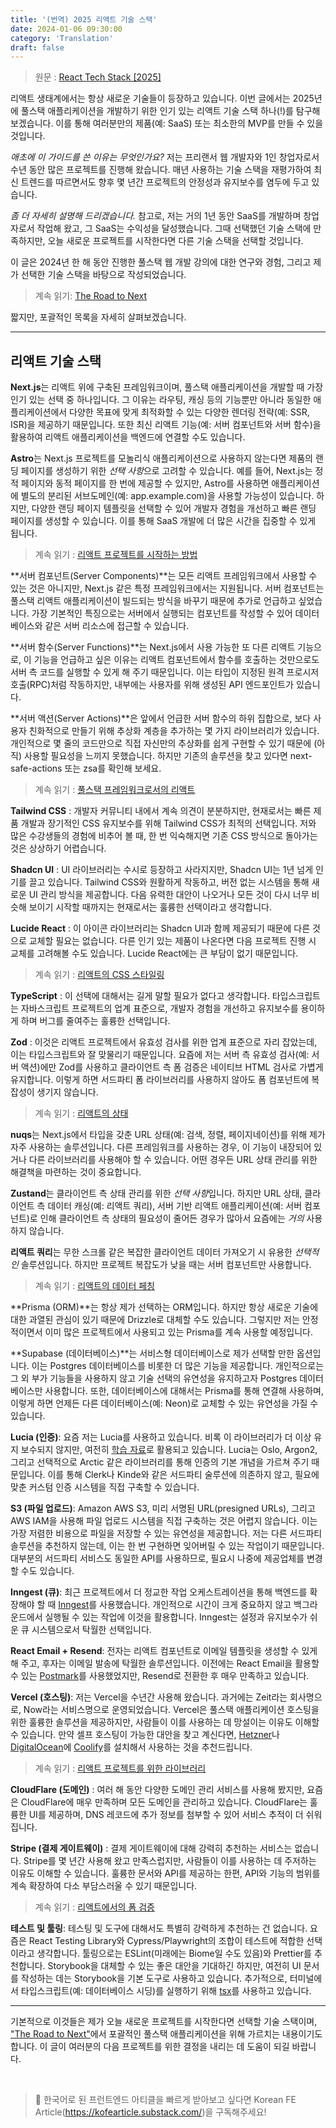 ```yaml
---
title: '(번역) 2025 리액트 기술 스택'
date: 2024-01-06 09:30:00
category: 'Translation'
draft: false
---
```


> 원문 : [React Tech Stack [2025]](https://www.robinwieruch.de/react-tech-stack/)

리액트 생태계에서는 항상 새로운 기술들이 등장하고 있습니다. 이번 글에서는 2025년에 풀스택 애플리케이션을 개발하기 위한 인기 있는 리액트 기술 스택 하나(!)를 탐구해 보겠습니다. 이를 통해 여러분만의 제품(예: SaaS) 또는 최소한의 MVP를 만들 수 있을 것입니다.

_애초에 이 가이드를 쓴 이유는 무엇인가요?_ 저는 프리랜서 웹 개발자와 1인 창업자로서 수년 동안 많은 프로젝트를 진행해 왔습니다. 매년 사용하는 기술 스택을 재평가하여 최신 트렌드를 따르면서도 향후 몇 년간 프로젝트의 안정성과 유지보수를 염두에 두고 있습니다.

_좀 더 자세히 설명해 드리겠습니다._ 참고로, 저는 거의 1년 동안 SaaS를 개발하며 창업자로서 작업해 왔고, 그 SaaS는 수익성을 달성했습니다. 그때 선택했던 기술 스택에 만족하지만, 오늘 새로운 프로젝트를 시작한다면 다른 기술 스택을 선택할 것입니다.

이 글은 2024년 한 해 동안 진행한 풀스택 웹 개발 강의에 대한 연구와 경험, 그리고 제가 선택한 기술 스택을 바탕으로 작성되었습니다.

> 계속 읽기: [The Road to Next](https://www.road-to-next.com/)

짧지만, 포괄적인 목록을 자세히 살펴보겠습니다.

---

## 리액트 기술 스택

**Next.js**는 리액트 위에 구축된 프레임워크이며, 풀스택 애플리케이션을 개발할 때 가장 인기 있는 선택 중 하나입니다. 그 이유는 라우팅, 캐싱 등의 기능뿐만 아니라 동일한 애플리케이션에서 다양한 목표에 맞게 최적화할 수 있는 다양한 렌더링 전략(예: SSR, ISR)을 제공하기 때문입니다. 또한 최신 리액트 기능(예: 서버 컴포넌트와 서버 함수)을 활용하여 리액트 애플리케이션을 백엔드에 연결할 수도 있습니다.

**Astro**는 Next.js 프로젝트를 모놀리식 애플리케이션으로 사용하지 않는다면 제품의 랜딩 페이지를 생성하기 위한 *선택 사항*으로 고려할 수 있습니다. 예를 들어, Next.js는 정적 페이지와 동적 페이지를 한 번에 제공할 수 있지만, Astro를 사용하면 애플리케이션에 별도의 분리된 서브도메인(예: app.example.com)을 사용할 가능성이 있습니다. 하지만, 다양한 랜딩 페이지 템플릿을 선택할 수 있어 개발자 경험을 개선하고 빠른 랜딩 페이지를 생성할 수 있습니다. 이를 통해 SaaS 개발에 더 많은 시간을 집중할 수 있게 됩니다.

> 계속 읽기 : [리액트 프로젝트를 시작하는 방법](https://www.robinwieruch.de/react-starter/)

**서버 컴포넌트(Server Components)**는 모든 리액트 프레임워크에서 사용할 수 있는 것은 아니지만, Next.js 같은 특정 프레임워크에서는 지원됩니다. 서버 컴포넌트는 풀스택 리액트 애플리케이션이 빌드되는 방식을 바꾸기 때문에 추가로 언급하고 싶었습니다. 가장 기본적인 특징으로는 서버에서 실행되는 컴포넌트를 작성할 수 있어 데이터베이스와 같은 서버 리소스에 접근할 수 있습니다.

**서버 함수(Server Functions)**는 Next.js에서 사용 가능한 또 다른 리액트 기능으로, 이 기능을 언급하고 싶은 이유는 리액트 컴포넌트에서 함수를 호출하는 것만으로도 서버 측 코드를 실행할 수 있게 해 주기 때문입니다. 이는 타입이 지정된 원격 프로시저 호출(RPC)처럼 작동하지만, 내부에는 사용자를 위해 생성된 API 엔드포인트가 있습니다.

**서버 액션(Server Actions)**은 앞에서 언급한 서버 함수의 하위 집합으로, 보다 사용자 친화적으로 만들기 위해 추상화 계층을 추가하는 몇 가지 라이브러리가 있습니다. 개인적으로 몇 줄의 코드만으로 직접 자신만의 추상화를 쉽게 구현할 수 있기 때문에 (아직) 사용할 필요성을 느끼지 못했습니다. 하지만 기존의 솔루션을 찾고 있다면 next-safe-actions 또는 zsa를 확인해 보세요.

> 계속 읽기 : [풀스택 프레임워크로서의 리액트](https://www.robinwieruch.de/react-full-stack-framework/)

**Tailwind CSS** : 개발자 커뮤니티 내에서 계속 의견이 분분하지만, 현재로서는 빠른 제품 개발과 장기적인 CSS 유지보수를 위해 Tailwind CSS가 최적의 선택입니다. 저와 많은 수강생들의 경험에 비추어 볼 때, 한 번 익숙해지면 기존 CSS 방식으로 돌아가는 것은 상상하기 어렵습니다.

**Shadcn UI** : UI 라이브러리는 수시로 등장하고 사라지지만, Shadcn UI는 1년 넘게 인기를 끌고 있습니다. Tailwind CSS와 원활하게 작동하고, 버전 없는 시스템을 통해 새로운 UI 관리 방식을 제공합니다. 다음 유력한 대안이 나오거나 모든 것이 다시 너무 비슷해 보이기 시작할 때까지는 현재로서는 훌륭한 선택이라고 생각합니다.

**Lucide React** : 이 아이콘 라이브러리는 Shadcn UI과 함께 제공되기 때문에 다른 것으로 교체할 필요는 없습니다. 다른 인기 있는 제품이 나온다면 다음 프로젝트 진행 시 교체를 고려해볼 수도 있습니다. Lucide React에는 큰 부담이 없기 때문입니다.

> 계속 읽기 : [리액트의 CSS 스타일링](https://www.robinwieruch.de/react-css-styling/)

**TypeScript** : 이 선택에 대해서는 길게 말할 필요가 없다고 생각합니다. 타입스크립트는 자바스크립트 프로젝트의 업계 표준으로, 개발자 경험을 개선하고 유지보수를 용이하게 하며 버그를 줄여주는 훌륭한 선택입니다.

**Zod** : 이것은 리액트 프로젝트에서 유효성 검사를 위한 업계 표준으로 자리 잡았는데, 이는 타입스크립트와 잘 맞물리기 때문입니다. 요즘에 저는 서버 측 유효성 검사(예: 서버 액션)에만 Zod를 사용하고 클라이언트 측 폼 검증은 네이티브 HTML 검사로 가볍게 유지합니다. 이렇게 하면 서드파티 폼 라이브러리를 사용하지 않아도 폼 컴포넌트에 복잡성이 생기지 않습니다.

> 계속 읽기 : [리액트의 상태](https://www.robinwieruch.de/react-state/)

**nuqs**는 Next.js에서 타입을 갖춘 URL 상태(예: 검색, 정렬, 페이지네이션)를 위해 제가 자주 사용하는 솔루션입니다. 다른 프레임워크를 사용하는 경우, 이 기능이 내장되어 있거나 다른 라이브러리를 사용해야 할 수 있습니다. 어떤 경우든 URL 상태 관리를 위한 해결책을 마련하는 것이 중요합니다.

**Zustand**는 클라이언트 측 상태 관리를 위한 *선택 사항*입니다. 하지만 URL 상태, 클라이언트 측 데이터 캐싱(예: 리액트 쿼리), 서버 기반 리액트 애플리케이션(예: 서버 컴포넌트)로 인해 클라이언트 측 상태의 필요성이 줄어든 경우가 많아서 요즘에는 _거의_ 사용하지 않습니다.

**리액트 쿼리**는 무한 스크롤 같은 복잡한 클라이언트 데이터 가져오기 시 유용한 _선택적인_ 솔루션입니다. 하지만 프로젝트 복잡도가 낮을 때는 서버 컴포넌트만 사용합니다.

> 계속 읽기 : [리액트의 데이터 페칭](https://www.robinwieruch.de/react-fetching-data/)

**Prisma (ORM)**는 항상 제가 선택하는 ORM입니다. 하지만 항상 새로운 기술에 대한 과열된 관심이 있기 때문에 Drizzle로 대체할 수도 있습니다. 그렇지만 저는 안정적이면서 이미 많은 프로젝트에서 사용되고 있는 Prisma를 계속 사용할 예정입니다.

**Supabase (데이터베이스)**는 서비스형 데이터베이스로 제가 선택할 만한 옵션입니다. 이는 Postgres 데이터베이스를 비롯한 더 많은 기능을 제공합니다. 개인적으로는 그 외 부가 기능들을 사용하지 않고 기술 선택의 유연성을 유지하고자 Postgres 데이터베이스만 사용합니다. 또한, 데이터베이스에 대해서는 Prisma를 통해 연결해 사용하며, 이렇게 하면 언제든 다른 데이터베이스(예: Neon)로 교체할 수 있는 유연성을 가질 수 있습니다.

**Lucia (인증)**: 요즘 저는 Lucia를 사용하고 있습니다. 비록 이 라이브러리가 더 이상 유지 보수되지 않지만, 여전히 [학습 자료](https://lucia-auth.com/)로 활용되고 있습니다. Lucia는 Oslo, Argon2, 그리고 선택적으로 Arctic 같은 라이브러리를 통해 인증의 기본 개념을 가르쳐 주기 때문입니다. 이를 통해 Clerk나 Kinde와 같은 서드파티 술루션에 의존하지 않고, 필요에 맞춘 커스텀 인증 시스템을 직접 구축할 수 있습니다.

**S3 (파일 업로드)**: Amazon AWS S3, 미리 서명된 URL(presigned URLs), 그리고 AWS IAM을 사용해 파일 업로드 시스템을 직접 구축하는 것은 어렵지 않습니다. 이는 가장 저렴한 비용으로 파일을 저장할 수 있는 유연성을 제공합니다. 저는 다른 서드파티 솔루션을 추천하지 않는데, 이는 한 번 구현하면 잊어버릴 수 있는 작업이기 때문입니다. 대부분의 서드파티 서비스도 동일한 API를 사용하므로, 필요시 나중에 제공업체를 변경할 수도 있습니다.

**Inngest (큐)**: 최근 프로젝트에서 더 정교한 작업 오케스트레이션을 통해 백엔드를 확장해야 할 때 [Inngest](https://www.inngest.com/)를 사용했습니다. 개인적으로 시간이 크게 중요하지 않고 백그라운드에서 실행될 수 있는 작업에 이것을 활용합니다. Inngest는 설정과 유지보수가 쉬운 큐 시스템으로서 탁월한 선택입니다.

**React Email + Resend**: 전자는 리액트 컴포넌트로 이메일 템플릿을 생성할 수 있게 해 주고, 후자는 이메일 발송에 탁월한 솔루션입니다. 이전에는 React Email을 활용할 수 있는 [Postmark](https://postmarkapp.com/)를 사용했었지만, Resend로 전환한 후 매우 만족하고 있습니다.

**Vercel (호스팅)**: 저는 Vercel을 수년간 사용해 왔습니다. 과거에는 Zeit라는 회사명으로, Now라는 서비스명으로 운영되었습니다. Vercel은 풀스택 애플리케이션 호스팅을 위한 훌륭한 솔루션을 제공하지만, 사람들이 이를 사용하는 데 망설이는 이유도 이해할 수 있습니다. 만약 셀프 호스팅이 가능한 대안을 찾고 계신다면, [Hetzner](https://www.hetzner.com/)나[DigitalOcean](https://www.digitalocean.com/)에 [Coolify](https://coolify.io/)를 설치해서 사용하는 것을 추천드립니다.

> 계속 읽기 : [리액트 프로젝트를 위한 라이브러리](https://www.robinwieruch.de/react-libraries/)

**CloudFlare (도메인)** : 여러 해 동안 다양한 도메인 관리 서비스를 사용해 봤지만, 요즘은 CloudFlare에 매우 만족하며 모든 도메인을 관리하고 있습니다. CloudFlare는 훌륭한 UI를 제공하며, DNS 레코드에 추가 정보를 첨부할 수 있어 서비스 추적이 더 쉬워집니다.

**Stripe (결제 게이트웨이)** : 결제 게이트웨이에 대해 강력히 추천하는 서비스는 없습니다. Stripe를 몇 년간 사용해 왔고 만족스럽지만, 사람들이 이를 사용하는 데 주저하는 이유도 이해할 수 있습니다. 훌륭한 문서와 API를 제공하는 한편, API와 기능의 범위를 계속 확장하여 다소 부담스러울 수 있기 때문입니다.

> 계속 읽기 : [리액트에서의 폼 검증](https://www.robinwieruch.de/react-form-validation/)

**테스트 및 툴링**: 테스팅 및 도구에 대해서도 특별히 강력하게 추천하는 건 없습니다. 요즘은 React Testing Library와 Cypress/Playwright의 조합이 테스트에 적합한 선택이라고 생각합니다. 툴링으로는 ESLint(미래에는 Biome일 수도 있음)와 Prettier를 추천합니다. Storybook을 대체할 수 있는 좋은 대안을 기대하긴 하지만, 여전히 UI 문서를 작성하는 데는 Storybook을 기본 도구로 사용하고 있습니다. 추가적으로, 터미널에서 타입스크립트(예: 데이터베이스 시딩)를 실행하기 위해 [tsx](https://www.npmjs.com/package/tsx)를 사용하고 있습니다.

---

기본적으로 이것들은 제가 오늘 새로운 프로젝트를 시작한다면 선택할 기술 스택이며, ["The Road to Next"](https://www.road-to-next.com/)에서 포괄적인 풀스택 애플리케이션을 위해 가르치는 내용이기도 합니다. 이 글이 여러분의 다음 프로젝트를 위한 결정을 내리는 데 도움이 되길 바랍니다.

<br/>

> 🚀 한국어로 된 프런트엔드 아티클을 빠르게 받아보고 싶다면 Korean FE Article(https://kofearticle.substack.com/)을 구독해주세요!
